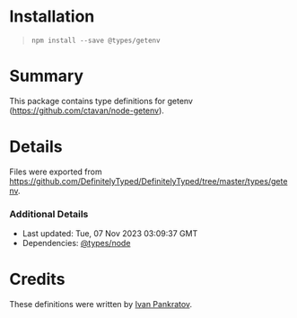 # Installation
> `npm install --save @types/getenv`

# Summary
This package contains type definitions for getenv (https://github.com/ctavan/node-getenv).

# Details
Files were exported from https://github.com/DefinitelyTyped/DefinitelyTyped/tree/master/types/getenv.

### Additional Details
 * Last updated: Tue, 07 Nov 2023 03:09:37 GMT
 * Dependencies: [@types/node](https://npmjs.com/package/@types/node)

# Credits
These definitions were written by [Ivan Pankratov](https://github.com/impankratov).
